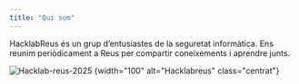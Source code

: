 ```yaml
---
title: "Qui som"
---
```


HacklabReus és un grup d’entusiastes de la seguretat informàtica. Ens reunim periòdicament a Reus per compartir coneixements i aprendre junts.

![Hacklab-reus-2025](/img/logo.png)
{width="100" alt="Hacklabreus" class="centrat"}